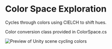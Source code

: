 # Color Space Exploration

Cycles through colors using CIELCH to shift hues. 

Color conversion class provided in ColorSpace.cs

![Preview of Unity scene cycling colors](preview.gif?raw=true)
